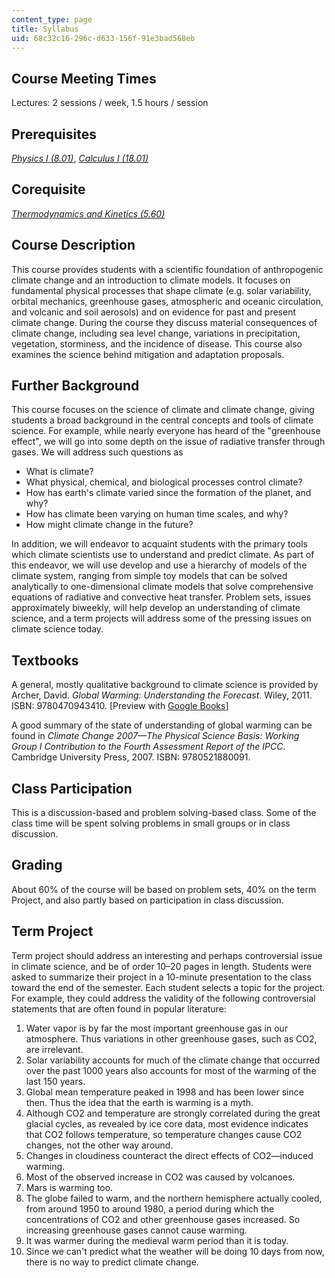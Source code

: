 ```yaml
---
content_type: page
title: Syllabus
uid: 68c32c16-296c-d633-156f-91e3bad568eb
---
```


Course Meeting Times
--------------------

Lectures: 2 sessions / week, 1.5 hours / session

Prerequisites
-------------

[_Physics I (8.01)_](/courses/8-01sc-physics-i-classical-mechanics-fall-2010), [_Calculus I (18.01)_](/courses/18-01sc-single-variable-calculus-fall-2010)

Corequisite
-----------

[_Thermodynamics and Kinetics (5.60)_](/courses/5-60-thermodynamics-kinetics-spring-2008)

Course Description
------------------

This course provides students with a scientific foundation of anthropogenic climate change and an introduction to climate models. It focuses on fundamental physical processes that shape climate (e.g. solar variability, orbital mechanics, greenhouse gases, atmospheric and oceanic circulation, and volcanic and soil aerosols) and on evidence for past and present climate change. During the course they discuss material consequences of climate change, including sea level change, variations in precipitation, vegetation, storminess, and the incidence of disease. This course also examines the science behind mitigation and adaptation proposals.

Further Background
------------------

This course focuses on the science of climate and climate change, giving students a broad background in the central concepts and tools of climate science. For example, while nearly everyone has heard of the "greenhouse effect", we will go into some depth on the issue of radiative transfer through gases. We will address such questions as

*   What is climate?
*   What physical, chemical, and biological processes control climate?
*   How has earth's climate varied since the formation of the planet, and why?
*   How has climate been varying on human time scales, and why?
*   How might climate change in the future?

In addition, we will endeavor to acquaint students with the primary tools which climate scientists use to understand and predict climate. As part of this endeavor, we will use develop and use a hierarchy of models of the climate system, ranging from simple toy models that can be solved analytically to one-dimensional climate models that solve comprehensive equations of radiative and convective heat transfer. Problem sets, issues approximately biweekly, will help develop an understanding of climate science, and a term projects will address some of the pressing issues on climate science today.

Textbooks
---------

A general, mostly qualitative background to climate science is provided by Archer, David. _Global Warming: Understanding the Forecast_. Wiley, 2011. ISBN: 9780470943410. \[Preview with [Google Books](http://books.google.com/books?id=z23ObAJ56U8C&pg=PAfrontcover#v=onepage)\]

A good summary of the state of understanding of global warming can be found in _Climate Change 2007—The Physical Science Basis: Working Group I Contribution to the Fourth Assessment Report of the IPCC_. Cambridge University Press, 2007. ISBN: 9780521880091.

Class Participation
-------------------

This is a discussion-based and problem solving-based class. Some of the class time will be spent solving problems in small groups or in class discussion.

Grading
-------

About 60% of the course will be based on problem sets, 40% on the term Project, and also partly based on participation in class discussion.

Term Project
------------

Term project should address an interesting and perhaps controversial issue in climate science, and be of order 10–20 pages in length. Students were asked to summarize their project in a 10-minute presentation to the class toward the end of the semester. Each student selects a topic for the project. For example, they could address the validity of the following controversial statements that are often found in popular literature:

1.  Water vapor is by far the most important greenhouse gas in our atmosphere. Thus variations in other greenhouse gases, such as CO2, are irrelevant.
2.  Solar variability accounts for much of the climate change that occurred over the past 1000 years also accounts for most of the warming of the last 150 years.
3.  Global mean temperature peaked in 1998 and has been lower since then. Thus the idea that the earth is warming is a myth.
4.  Although CO2 and temperature are strongly correlated during the great glacial cycles, as revealed by ice core data, most evidence indicates that CO2 follows temperature, so temperature changes cause CO2 changes, not the other way around.
5.  Changes in cloudiness counteract the direct effects of CO2—induced warming.
6.  Most of the observed increase in CO2 was caused by volcanoes.
7.  Mars is warming too.
8.  The globe failed to warm, and the northern hemisphere actually cooled, from around 1950 to around 1980, a period during which the concentrations of CO2 and other greenhouse gases increased. So increasing greenhouse gases cannot cause warming.
9.  It was warmer during the medieval warm period than it is today.
10.  Since we can't predict what the weather will be doing 10 days from now, there is no way to predict climate change.